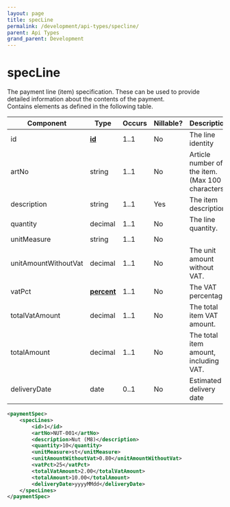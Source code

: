```yaml
---
layout: page
title: specLine
permalink: /development/api-types/specline/
parent: Api Types
grand_parent: Development
---
```




# specLine 
The payment line (item) specification. These can be used to provide
detailed information about the contents of the payment.  
Contains elements as defined in the following table.

| Component            | Type                           | Occurs | Nillable? | Description                                      |
|----------------------|--------------------------------|--------|-----------|--------------------------------------------------|
| id                   | **[id](/development/api-types/simple-types/)**      | 1..1   | No        | The line identity                                |
| artNo                | string                         | 1..1   | No        | Article number of the item. (Max 100 characters) |
| description          | string                         | 1..1   | Yes       | The item description.                            |
| quantity             | decimal                        | 1..1   | No        | The line quantity.                               |
| unitMeasure          | string                         | 1..1   | No        |                                                  |
| unitAmountWithoutVat | decimal                        | 1..1   | No        | The unit amount without VAT.                     |
| vatPct               | **[percent](/development/api-types/simple-types/)** | 1..1   | No        | The VAT percentage.                              |
| totalVatAmount       | decimal                        | 1..1   | No        | The total item VAT amount.                       |
| totalAmount          | decimal                        | 1..1   | No        | The total item amount, including VAT.            |
| deliveryDate         | date                           | 0..1   | No        | Estimated delivery date                          |

```xml
<paymentSpec>
    <specLines>
        <id>1</id>
        <artNo>NUT-001</artNo>
        <description>Nut (M8)</description>
        <quantity>10</quantity>
        <unitMeasure>st</unitMeasure>
        <unitAmountWithoutVat>0.80</unitAmountWithoutVat>
        <vatPct>25</vatPct>
        <totalVatAmount>2.00</totalVatAmount>
        <totalAmount>10.00</totalAmount>
        <deliveryDate>yyyyMMdd</deliveryDate>
    </specLines>
</paymentSpec>
```
